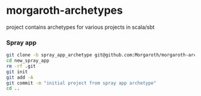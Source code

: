 morgaroth-archetypes
====================

project contains archetypes for various projects in scala/sbt

### Spray app
```bash
git clone -b spray_app_archetype git@github.com:Morgaroth/morgaroth-archetypes.git new_spray_app
cd new_spray_app
rm -rf .git
git init
git add -A
git commit -m "initial project from spray app archetype"
cd ..
```
